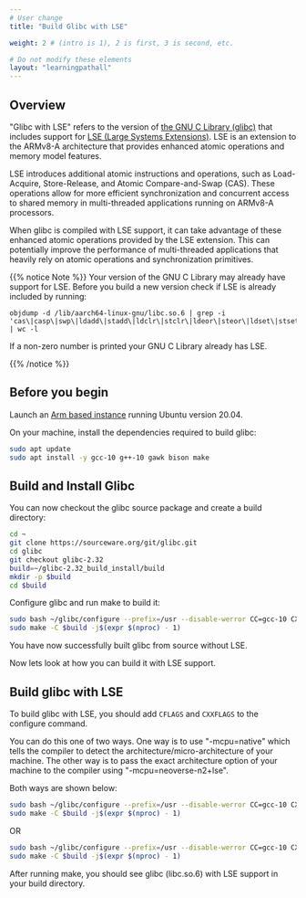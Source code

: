 ```yaml
---
# User change
title: "Build Glibc with LSE"

weight: 2 # (intro is 1), 2 is first, 3 is second, etc.

# Do not modify these elements
layout: "learningpathall"
---
```



## Overview
"Glibc with LSE" refers to the version of [the GNU C Library (glibc)](https://www.gnu.org/software/libc/) that includes support for [LSE (Large Systems Extensions)](https://learn.arm.com/learning-paths/servers-and-cloud-computing/lse/). LSE is an extension to the ARMv8-A architecture that provides enhanced atomic operations and memory model features.

LSE introduces additional atomic instructions and operations, such as Load-Acquire, Store-Release, and Atomic Compare-and-Swap (CAS). These operations allow for more efficient synchronization and concurrent access to shared memory in multi-threaded applications running on ARMv8-A processors.

When glibc is compiled with LSE support, it can take advantage of these enhanced atomic operations provided by the LSE extension. This can potentially improve the performance of multi-threaded applications that heavily rely on atomic operations and synchronization primitives.

{{% notice Note %}}
Your version of the GNU C Library may already have support for LSE. Before you build a new version check if LSE is already included by running:

```console
objdump -d /lib/aarch64-linux-gnu/libc.so.6 | grep -i 'cas\|casp\|swp\|ldadd\|stadd\|ldclr\|stclr\|ldeor\|steor\|ldset\|stset\|ldsmax\|stsmax\|ldsmin\|stsmin\|ldumax\|stumin' | wc -l
```

If a non-zero number is printed your GNU C Library already has LSE.

{{% /notice %}}

## Before you begin

Launch an [Arm based instance](/learning-paths/servers-and-cloud-computing/csp/) running Ubuntu version 20.04.

On your machine, install the dependencies required to build glibc:

```bash
sudo apt update
sudo apt install -y gcc-10 g++-10 gawk bison make
```

## Build and Install Glibc
You can now checkout the glibc source package and create a build directory:

```bash
cd ~
git clone https://sourceware.org/git/glibc.git
cd glibc
git checkout glibc-2.32
build=~/glibc-2.32_build_install/build
mkdir -p $build
cd $build
```

Configure glibc and run make to build it:

```bash
sudo bash ~/glibc/configure --prefix=/usr --disable-werror CC=gcc-10 CXX=g++-10
sudo make -C $build -j$(expr $(nproc) - 1)
```
You have now successfully built glibc from source without LSE. 

Now lets look at how you can build it with LSE support.

## Build glibc with LSE
To build glibc with LSE, you should add `CFLAGS` and `CXXFLAGS` to the configure command.

You can do this one of two ways. One way is to use "-mcpu=native" which tells the compiler to detect the architecture/micro-architecture of your machine. The other way is to pass the exact architecture option of your machine to the compiler using "-mcpu=neoverse-n2+lse".

Both ways are shown below:

```bash
sudo bash ~/glibc/configure --prefix=/usr --disable-werror CC=gcc-10 CXX=g++-10 CFLAGS="-mcpu=native -O3" CXXFLAGS="-mcpu=native -O3"
sudo make -C $build -j$(expr $(nproc) - 1)
```
OR

```bash
sudo bash ~/glibc/configure --prefix=/usr --disable-werror CC=gcc-10 CXX=g++-10 CFLAGS="-mcpu=neoverse-n2+lse -O3" CXXFLAGS="-mcpu=neoverse-n2+lse -O3"
sudo make -C $build -j$(expr $(nproc) - 1)
```

After running make, you should see glibc (libc.so.6) with LSE support in your build directory. 
